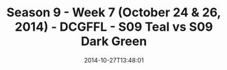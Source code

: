 ---
title: Season 9 - Week 7 (October 24 & 26, 2014) - DCGFFL - S09 Teal vs S09 Dark Green
teams-score:
- team: _teams/s09-teal.md
  score:
- team: _teams/s09-dark-green.md
  score: 24
mvp: Chris Hobbs (Teal), Kevin Smiffy (D. Green)
game-ball: N/A
season: 9
week: 7
date: '2014-10-27T13:48:01'
pageid: season-9-week-7-4469-vs-4455
---